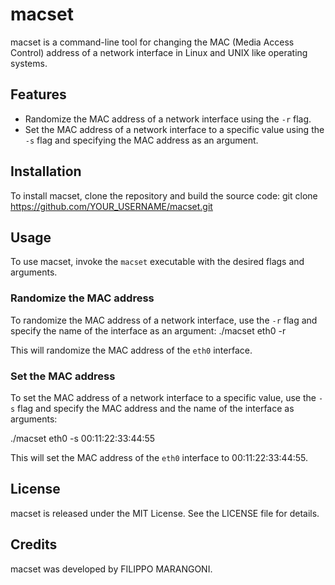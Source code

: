 # macset

macset is a command-line tool for changing the MAC (Media Access Control) address of a network interface in Linux and UNIX like operating systems.

## Features

- Randomize the MAC address of a network interface using the `-r` flag.
- Set the MAC address of a network interface to a specific value using the `-s` flag and specifying the MAC address as an argument.

## Installation

To install macset, clone the repository and build the source code:
git clone https://github.com/YOUR_USERNAME/macset.git


## Usage

To use macset, invoke the `macset` executable with the desired flags and arguments.

### Randomize the MAC address

To randomize the MAC address of a network interface, use the `-r` flag and specify the name of the interface as an argument:
./macset eth0 -r


This will randomize the MAC address of the `eth0` interface.

### Set the MAC address

To set the MAC address of a network interface to a specific value, use the `-s` flag and specify the MAC address and the name of the interface as arguments:

./macset eth0 -s 00:11:22:33:44:55 

This will set the MAC address of the `eth0` interface to 00:11:22:33:44:55.

## License

macset is released under the MIT License. See the LICENSE file for details.

## Credits

macset was developed by FILIPPO MARANGONI.



